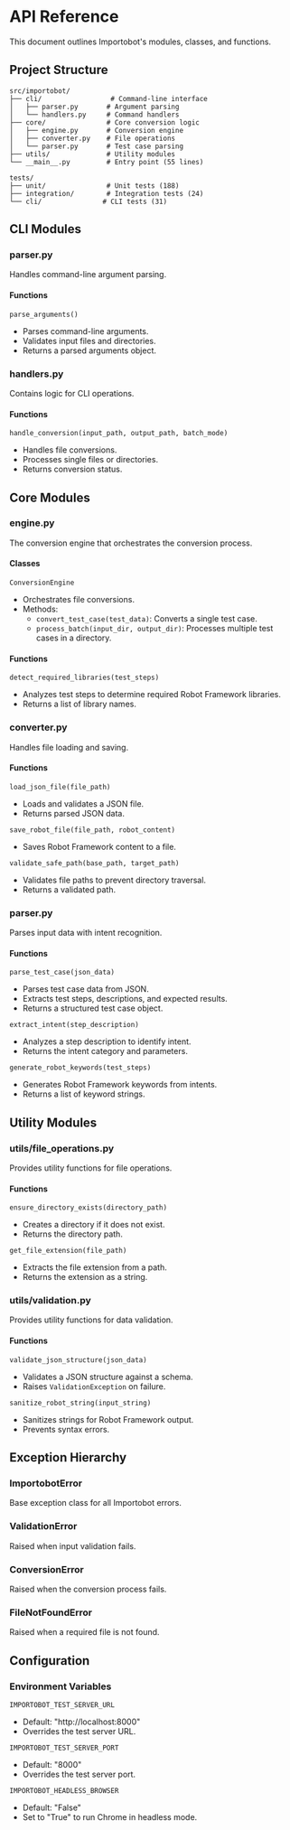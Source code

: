 # API Reference

This document outlines Importobot's modules, classes, and functions.

## Project Structure

```
src/importobot/
├── cli/                 # Command-line interface
│   ├── parser.py       # Argument parsing
│   └── handlers.py     # Command handlers
├── core/               # Core conversion logic
│   ├── engine.py       # Conversion engine
│   ├── converter.py    # File operations
│   └── parser.py       # Test case parsing
├── utils/              # Utility modules
└── __main__.py         # Entry point (55 lines)

tests/
├── unit/               # Unit tests (188)
├── integration/        # Integration tests (24)
└── cli/               # CLI tests (31)
```

## CLI Modules

### parser.py

Handles command-line argument parsing.

#### Functions

`parse_arguments()`
- Parses command-line arguments.
- Validates input files and directories.
- Returns a parsed arguments object.

### handlers.py

Contains logic for CLI operations.

#### Functions

`handle_conversion(input_path, output_path, batch_mode)`
- Handles file conversions.
- Processes single files or directories.
- Returns conversion status.

## Core Modules

### engine.py

The conversion engine that orchestrates the conversion process.

#### Classes

`ConversionEngine`
- Orchestrates file conversions.
- Methods:
  - `convert_test_case(test_data)`: Converts a single test case.
  - `process_batch(input_dir, output_dir)`: Processes multiple test cases in a directory.

#### Functions

`detect_required_libraries(test_steps)`
- Analyzes test steps to determine required Robot Framework libraries.
- Returns a list of library names.

### converter.py

Handles file loading and saving.

#### Functions

`load_json_file(file_path)`
- Loads and validates a JSON file.
- Returns parsed JSON data.

`save_robot_file(file_path, robot_content)`
- Saves Robot Framework content to a file.

`validate_safe_path(base_path, target_path)`
- Validates file paths to prevent directory traversal.
- Returns a validated path.

### parser.py

Parses input data with intent recognition.

#### Functions

`parse_test_case(json_data)`
- Parses test case data from JSON.
- Extracts test steps, descriptions, and expected results.
- Returns a structured test case object.

`extract_intent(step_description)`
- Analyzes a step description to identify intent.
- Returns the intent category and parameters.

`generate_robot_keywords(test_steps)`
- Generates Robot Framework keywords from intents.
- Returns a list of keyword strings.

## Utility Modules

### utils/file_operations.py

Provides utility functions for file operations.

#### Functions

`ensure_directory_exists(directory_path)`
- Creates a directory if it does not exist.
- Returns the directory path.

`get_file_extension(file_path)`
- Extracts the file extension from a path.
- Returns the extension as a string.

### utils/validation.py

Provides utility functions for data validation.

#### Functions

`validate_json_structure(json_data)`
- Validates a JSON structure against a schema.
- Raises `ValidationException` on failure.

`sanitize_robot_string(input_string)`
- Sanitizes strings for Robot Framework output.
- Prevents syntax errors.

## Exception Hierarchy

### ImportobotError
Base exception class for all Importobot errors.

### ValidationError
Raised when input validation fails.

### ConversionError
Raised when the conversion process fails.

### FileNotFoundError
Raised when a required file is not found.

## Configuration

### Environment Variables

`IMPORTOBOT_TEST_SERVER_URL`
- Default: "http://localhost:8000"
- Overrides the test server URL.

`IMPORTOBOT_TEST_SERVER_PORT`
- Default: "8000"
- Overrides the test server port.

`IMPORTOBOT_HEADLESS_BROWSER`
- Default: "False"
- Set to "True" to run Chrome in headless mode.

